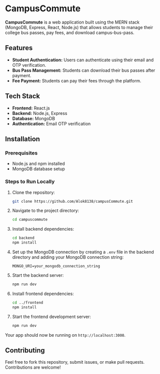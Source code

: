 # CampusCommute

**CampusCommute** is a web application built using the MERN stack (MongoDB, Express, React, Node.js) that allows students to manage their college bus passes, pay fees, and download campus-bus-pass.

## Features

- **Student Authentication:** Users can authenticate using their email and OTP verification.
- **Bus Pass Management:** Students can download their bus passes after payment.
- **Fee Payment:** Students can pay their fees through the platform.


## Tech Stack

- **Frontend:** React.js
- **Backend:** Node.js, Express
- **Database:** MongoDB
- **Authentication:** Email OTP verification

## Installation

### Prerequisites
- Node.js and npm installed
- MongoDB database setup

### Steps to Run Locally

1. Clone the repository:
    ```bash
    git clone https://github.com/Alok8138/campusCommute.git
    ```
2. Navigate to the project directory:
    ```bash
    cd campuscommute
    ```

3. Install backend dependencies:
    ```bash
    cd backend
    npm install
    ```

4. Set up the MongoDB connection by creating a `.env` file in the backend directory and adding your MongoDB connection string:
    ```
    MONGO_URI=your_mongodb_connection_string
    ```

5. Start the backend server:
    ```bash
    npm run dev
    ```

6. Install frontend dependencies:
    ```bash
    cd ../frontend
    npm install
    ```

7. Start the frontend development server:
    ```bash
    npm run dev
    ```

Your app should now be running on `http://localhost:3000`.

## Contributing

Feel free to fork this repository, submit issues, or make pull requests. Contributions are welcome!

